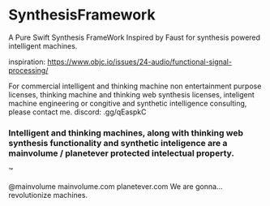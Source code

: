 # SynthesisFramework

A Pure Swift Synthesis FrameWork Inspired by Faust for synthesis powered intelligent machines.

inspiration: 
https://www.objc.io/issues/24-audio/functional-signal-processing/

For commercial intelligent and thinking machine non entertainment purpose licenses, thinking machine and thinking web synthesis licenses, inteligent machine engineering or congitive and synthetic intelligence consulting, please contact me. discord: .gg/qEaspkC

### Intelligent and thinking machines, along with thinking web synthesis functionality and synthetic inteligence are a mainvolume / planetever protected intelectual property. 
™

@mainvolume
mainvolume.com
planetever.com
We are gonna... revolutionize machines. 
 
